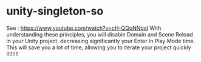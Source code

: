 # unity-singleton-so
See : https://www.youtube.com/watch?v=cH-QQoNNpaI
With understanding these principles, you will disable Domain and Scene Reload in your Unity project, decreasing significantly your Enter In Play Mode time.
This will save you a lot of time, allowing you to iterate your project quickly !!!!!!!!
